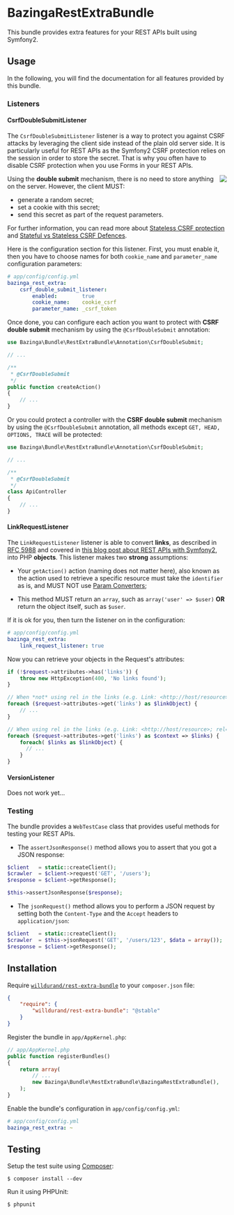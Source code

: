 BazingaRestExtraBundle
======================

This bundle provides extra features for your REST APIs built using Symfony2.

Usage
-----

In the following, you will find the documentation for all features provided by
this bundle.

### Listeners

#### CsrfDoubleSubmitListener

The `CsrfDoubleSubmitListener` listener is a way to protect you against CSRF
attacks by leveraging the client side instead of the plain old server side. It
is particularly useful for REST APIs as the Symfony2 CSRF protection relies on
the session in order to store the secret. That is why you often have to disable
CSRF protection when you use Forms in your REST APIs.

<img src="http://1.bp.blogspot.com/-ukVC7jdLTrI/Twca9giiQ9I/AAAAAAAAAmI/2fTIQrwnW6s/s1600/double_submit.png" style="max-width:100%;" align="right" />

Using the **double submit** mechanism, there is no need to store anything on the
server. However, the client MUST:

* generate a random secret;
* set a cookie with this secret;
* send this secret as part of the request parameters.

For further information, you can read more about [Stateless CSRF
protection](http://appsandsecurity.blogspot.se/2012/01/stateless-csrf-protection.html)
and [Stateful vs Stateless CSRF
Defences](http://blog.astrumfutura.com/2013/08/stateful-vs-stateless-csrf-defences-know-the-difference/).

Here is the configuration section for this listener. First, you must enable it,
then you have to choose names for both `cookie_name` and `parameter_name`
configuration parameters:

``` yaml
# app/config/config.yml
bazinga_rest_extra:
    csrf_double_submit_listener:
        enabled:        true
        cookie_name:    cookie_csrf
        parameter_name: _csrf_token
```

Once done, you can configure each action you want to protect with **CSRF double
submit** mechanism by using the `@CsrfDoubleSubmit` annotation:

``` php
use Bazinga\Bundle\RestExtraBundle\Annotation\CsrfDoubleSubmit;

// ...

/**
 * @CsrfDoubleSubmit
 */
public function createAction()
{
    // ...
}
```

Or you could protect a controller with the **CSRF double submit** mechanism
by using the `@CsrfDoubleSubmit` annotation, all methods except `GET, HEAD, OPTIONS, TRACE`
will be protected:

``` php
use Bazinga\Bundle\RestExtraBundle\Annotation\CsrfDoubleSubmit;

// ...

/**
 * @CsrfDoubleSubmit
 */
class ApiController
{
    // ...
}
```

#### LinkRequestListener

The `LinkRequestListener` listener is able to convert **links**, as described in
[RFC 5988](http://tools.ietf.org/html/rfc5988) and covered in [this blog post
about REST APIs with Symfony2](http://williamdurand.fr/2012/08/02/rest-apis-with-symfony2-the-right-way/#the-friendship-algorithm),
into PHP **objects**. This listener makes two **strong** assumptions:

* Your `getAction()` action (naming does not matter here), also known as the
  action used to retrieve a specific resource must take the `identifier` as is,
  and MUST NOT use [Param
  Converters](http://symfony.com/doc/current/bundles/SensioFrameworkExtraBundle/annotations/converters.html);

* This method MUST return an `array`, such as `array('user' => $user)` **OR** return the object itself, such as `$user`.

If it is ok for you, then turn the listener on in the configuration:

``` yaml
# app/config/config.yml
bazinga_rest_extra:
    link_request_listener: true
```

Now you can retrieve your objects in the Request's attributes:

``` php
if (!$request->attributes->has('links')) {
    throw new HttpException(400, 'No links found');
}

// When *not* using rel in the links (e.g. Link: <http://host/resource>)
foreach ($request->attributes->get('links') as $linkObject) {
    // ...
}

// When using rel in the links (e.g. Link: <http://host/resource>; rel="context1", <http://host/resource>; rel="context2")
foreach ($request->attributes->get('links') as $context => $links) {
    foreach( $links as $linkObject) {
      // ...
    }
}
```

#### VersionListener

Does not work yet...


### Testing

The bundle provides a `WebTestCase` class that provides useful methods for
testing your REST APIs.

* The `assertJsonResponse()` method allows you to assert that you got a JSON
response:

``` php
$client   = static::createClient();
$crawler  = $client->request('GET', '/users');
$response = $client->getResponse();

$this->assertJsonResponse($response);
```

* The `jsonRequest()` method allows you to perform a JSON request by setting both
the `Content-Type` and the `Accept` headers to `application/json`:

``` php
$client   = static::createClient();
$crawler  = $this->jsonRequest('GET', '/users/123', $data = array());
$response = $client->getResponse();
```


Installation
------------

Require [`willdurand/rest-extra-bundle`](https://packagist.org/packages/willdurand/rest-extra-bundle)
to your `composer.json` file:


``` json
{
    "require": {
        "willdurand/rest-extra-bundle": "@stable"
    }
}
```

Register the bundle in `app/AppKernel.php`:

``` php
// app/AppKernel.php
public function registerBundles()
{
    return array(
        // ...
        new Bazinga\Bundle\RestExtraBundle\BazingaRestExtraBundle(),
    );
}
```

Enable the bundle's configuration in `app/config/config.yml`:

``` yaml
# app/config/config.yml
bazinga_rest_extra: ~
```


Testing
-------

Setup the test suite using [Composer](http://getcomposer.org/):

    $ composer install --dev

Run it using PHPUnit:

    $ phpunit
